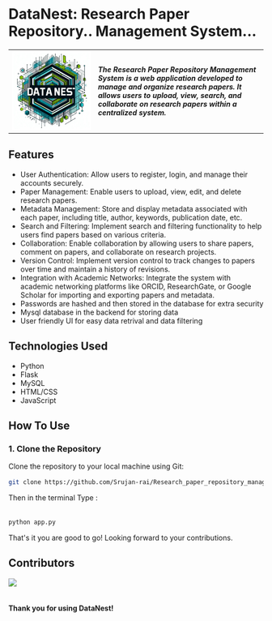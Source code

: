 # DataNest: Research Paper Repository.. Management System...
<table>
<tr>
<td>
<img src="static\images\icon.jpeg" alt="Your Logo" width="200%" height="200%">
</td>
<td>
<b><i>The Research Paper Repository Management System is a web application developed to manage and organize research papers. It allows users to upload, view, search, and collaborate on research papers within a centralized system.
</b>
</td>
</tr>
</table>

## Features

- User Authentication: Allow users to register, login, and manage their accounts securely.
- Paper Management: Enable users to upload, view, edit, and delete research papers.
- Metadata Management: Store and display metadata associated with each paper, including title, author, keywords, publication date, etc.
- Search and Filtering: Implement search and filtering functionality to help users find papers based on various criteria.
- Collaboration: Enable collaboration by allowing users to share papers, comment on papers, and collaborate on research projects.
- Version Control: Implement version control to track changes to papers over time and maintain a history of revisions.
- Integration with Academic Networks: Integrate the system with academic networking platforms like ORCID, ResearchGate, or Google Scholar for importing and exporting papers and metadata.
- Passwords are hashed and then stored in the database for extra security
- Mysql database in the backend for storing data
- User friendly UI for easy data retrival and data filtering

## Technologies Used

- Python
- Flask
- MySQL
- HTML/CSS
- JavaScript

## How To Use

### 1. Clone the Repository

Clone the repository to your local machine using Git:

```bash
git clone https://github.com/Srujan-rai/Research_paper_repository_management_system.git


```
Then in the terminal Type :

```bash

python app.py

```

That's it you are good to go! Looking forward to your contributions.

## Contributors
<a href="https://github.com/Srujan-rai/Research_paper_repository_management_system/graphs/contributors">
  <img src="https://contrib.rocks/image?repo=Srujan-rai/Research_paper_repository_management_system" />
</a>

<br />
<br />

**Thank you for using DataNest!**
